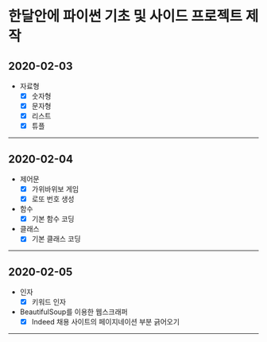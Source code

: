 # 한달안에 파이썬 기초 및 사이드 프로젝트 제작
## __2020-02-03__
* 자료형
  - [X] 숫자형
  - [X] 문자형
  - [X] 리스트
  - [X] 튜플
* * *
## __2020-02-04__
* 제어문
  - [X] 가위바위보 게임
  - [X] 로또 번호 생성
* 함수
  - [X] 기본 함수 코딩
* 클래스
  - [X] 기본 클래스 코딩

* * *
## __2020-02-05__
* 인자
  - [X] 키워드 인자
* BeautifulSoup를 이용한 웹스크래퍼
  - [X] Indeed 채용 사이트의 페이지네이션 부분 긁어오기

* * *